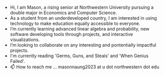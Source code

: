 - Hi, I am Mason, a rising senior at Northwestern University pursuing a double major in Economics and Computer Science.
- As a student from an underdeveloped country, I am interested in using technology to make education equally accessible to everyone. 
- I’m currently learning advanced linear algebra and probability, new software developing tools through projects, and interactive visualizations.
- I’m looking to collaborate on any interesting and pontentially impactful projects.
- I'm currently reading 'Germs, Guns, and Steals' and 'When Genius Failed'.
- 📫 How to reach me ... masonnaung2023 at u dot northwestern dot edu

<!---
masonn99/masonn99 is a ✨ special ✨ repository because its `README.md` (this file) appears on your GitHub profile.
You can click the Preview link to take a look at your changes.
--->

